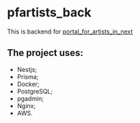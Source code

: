 # pfartists_back
 
This is backend for <a href="https://github.com/jukialen/portal_for_artists_in_next">portal_for_artists_in_next</a>

## The project uses:
- Nestjs;
- Prisma;
- Docker;
- PostgreSQL;
- pgadmin;
- Nginx;
- AWS.
